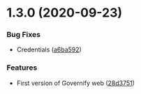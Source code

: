 # 1.3.0 (2020-09-23)


### Bug Fixes

* Credentials ([a6ba592](https://github.com/governify/governify-web/commit/a6ba592e74ef55431c013055414fecfecdfaee7e))


### Features

* First version of Governify web ([28d3751](https://github.com/governify/governify-web/commit/28d3751efc61ce4c6ff21fbaab99f801fec8b254))



